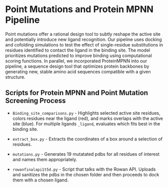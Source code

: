 # Point Mutations and Protein MPNN Pipeline 
Point mutations offer a rational design tool to subtly reshape the active site and potentially introduce new ligand recognition. Our pipeline uses docking and cofolding simulations to test the effect of single-residue substitutions in residues identified to contact the ligand in the binding site. The model prioritizes mutations predicted to improve binding using computational scoring functions. In parallel, we incorporated ProteinMPNN into our pipeline, a sequence design tool that optimizes protein backbones by generating new, stable amino acid sequences compatible with a given structure.

## Scripts for Protein MPNN and Point Mutation Screening Process

- `Binding_site_comparisons.py` - Highlights selected active site residues, colors residues near the ligand (red), and marks overlaps with the active site (blue). For multiple ligands `_ligand`, evaluates which fits best in the binding site.

- `extract_box.py` - Extracts the coordinates of a box around a selection of residues.

- `mutations.py` - Generates 19 mutatated pdbs for all residues of interest and names them appropriately.

- `rowanfinalapi1t5d.py` - Script that talks with the Rowan API. Uploads and sanitizes the pdbs in the chosen folder and then proceeds to dock them with a chosen ligand.
